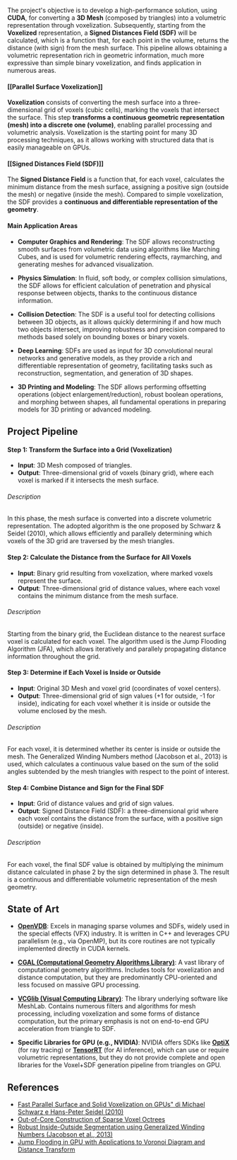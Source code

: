 The project's objective is to develop a high-performance solution, using **CUDA**, for converting a **3D Mesh** (composed by triangles) into a volumetric representation through voxelization. Subsequently, starting from the **Voxelized** representation, a **Signed Distances Field (SDF)** will be calculated, which is a function that, for each point in the volume, returns the distance (with sign) from the mesh surface. This pipeline allows obtaining a volumetric representation rich in geometric information, much more expressive than simple binary voxelization, and finds application in numerous areas.

#### [[Parallel Surface Voxelization]]
**Voxelization** consists of converting the mesh surface into a three-dimensional grid of voxels (cubic cells), marking the voxels that intersect the surface. This step **transforms a continuous geometric representation (mesh) into a discrete one (volume)**, enabling parallel processing and volumetric analysis. Voxelization is the starting point for many 3D processing techniques, as it allows working with structured data that is easily manageable on GPUs.

#### [[Signed Distances Field (SDF)]]
The **Signed Distance Field** is a function that, for each voxel, calculates the minimum distance from the mesh surface, assigning a positive sign (outside the mesh) or negative (inside the mesh). Compared to simple voxelization, the SDF provides a **continuous and differentiable representation of the geometry**.

#### Main Application Areas
- **Computer Graphics and Rendering**: The SDF allows reconstructing smooth surfaces from volumetric data using algorithms like Marching Cubes, and is used for volumetric rendering effects, raymarching, and generating meshes for advanced visualization.

- **Physics Simulation**: In fluid, soft body, or complex collision simulations, the SDF allows for efficient calculation of penetration and physical response between objects, thanks to the continuous distance information.

- **Collision Detection**: The SDF is a useful tool for detecting collisions between 3D objects, as it allows quickly determining if and how much two objects intersect, improving robustness and precision compared to methods based solely on bounding boxes or binary voxels.

- **Deep Learning**: SDFs are used as input for 3D convolutional neural networks and generative models, as they provide a rich and differentiable representation of geometry, facilitating tasks such as reconstruction, segmentation, and generation of 3D shapes.

- **3D Printing and Modeling**: The SDF allows performing offsetting operations (object enlargement/reduction), robust boolean operations, and morphing between shapes, all fundamental operations in preparing models for 3D printing or advanced modeling.

## Project Pipeline

#### Step 1: Transform the Surface into a Grid (Voxelization)
- **Input**: 3D Mesh composed of triangles.
- **Output**: Three-dimensional grid of voxels (binary grid), where each voxel is marked if it intersects the mesh surface.
###### Description
In this phase, the mesh surface is converted into a discrete volumetric representation. The adopted algorithm is the one proposed by Schwarz & Seidel (2010), which allows efficiently and parallely determining which voxels of the 3D grid are traversed by the mesh triangles.

#### Step 2: Calculate the Distance from the Surface for All Voxels
- **Input**: Binary grid resulting from voxelization, where marked voxels represent the surface.
- **Output**: Three-dimensional grid of distance values, where each voxel contains the minimum distance from the mesh surface.
###### Description
Starting from the binary grid, the Euclidean distance to the nearest surface voxel is calculated for each voxel. The algorithm used is the Jump Flooding Algorithm (JFA), which allows iteratively and parallely propagating distance information throughout the grid.

#### Step 3: Determine if Each Voxel is Inside or Outside
- **Input**: Original 3D Mesh and voxel grid (coordinates of voxel centers).
- **Output**: Three-dimensional grid of sign values (+1 for outside, -1 for inside), indicating for each voxel whether it is inside or outside the volume enclosed by the mesh.
###### Description
For each voxel, it is determined whether its center is inside or outside the mesh. The Generalized Winding Numbers method (Jacobson et al., 2013) is used, which calculates a continuous value based on the sum of the solid angles subtended by the mesh triangles with respect to the point of interest.

#### Step 4: Combine Distance and Sign for the Final SDF
- **Input**: Grid of distance values and grid of sign values.
- **Output**: Signed Distance Field (SDF): a three-dimensional grid where each voxel contains the distance from the surface, with a positive sign (outside) or negative (inside).
###### Description
For each voxel, the final SDF value is obtained by multiplying the minimum distance calculated in phase 2 by the sign determined in phase 3. The result is a continuous and differentiable volumetric representation of the mesh geometry.

## State of Art
- **[OpenVDB](https://www.openvdb.org/)**: Excels in managing sparse volumes and SDFs, widely used in the special effects (VFX) industry. It is written in C++ and leverages CPU parallelism (e.g., via OpenMP), but its core routines are not typically implemented directly in CUDA kernels.

- **[CGAL (Computational Geometry Algorithms Library)](https://www.cgal.org/)**: A vast library of computational geometry algorithms. Includes tools for voxelization and distance computation, but they are predominantly CPU-oriented and less focused on massive GPU processing.

- **[VCGlib (Visual Computing Library)](http://vcglib.net/)**: The library underlying software like MeshLab. Contains numerous filters and algorithms for mesh processing, including voxelization and some forms of distance computation, but the primary emphasis is not on end-to-end GPU acceleration from triangle to SDF.

- **Specific Libraries for GPU (e.g., NVIDIA)**: NVIDIA offers SDKs like **[OptiX](https://developer.nvidia.com/rtx/ray-tracing/optix)** (for ray tracing) or **[TensorRT](https://docs.nvidia.com/tensorrt/index.html)** (for AI inference), which can use or require volumetric representations, but they do not provide complete and open libraries for the Voxel+SDF generation pipeline from triangles on GPU.
 


## References
- [Fast Parallel Surface and Solid Voxelization on GPUs" di Michael Schwarz e Hans-Peter Seidel (2010)](https://michael-schwarz.com/research/publ/files/vox-siga10.pdf)
- [Out-of-Core Construction of Sparse Voxel Octrees](https://graphics.cs.kuleuven.be/publications/BLD14OCCSVO)
- [Robust Inside-Outside Segmentation using Generalized Winding Numbers (Jacobson et al., 2013)](https://dl.acm.org/doi/10.1145/2461912.2461916)
- [Jump Flooding in GPU with Applications to Voronoi Diagram and Distance Transform](https://www.comp.nus.edu.sg/~tants/jfa/i3d06.pdf)